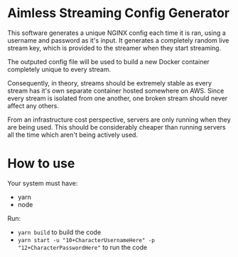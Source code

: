 # Aimless Streaming Config Generator

This software generates a unique NGINX config each time it is ran, using a username and password as it's input.
It generates a completely random live stream key, which is provided to the streamer when they start streaming.

The outputed config file will be used to build a new Docker container completely unique to every stream.

Consequently, in theory, streams should be extremely stable as every stream has it's own separate container hosted 
somewhere on AWS. Since every stream is isolated from one another, one broken stream should never affect any others.

From an infrastructure cost perspective, servers are only running when they are being used. This should be considerably
cheaper than running servers all the time which aren't being actively used.

# How to use 

Your system must have:
 - yarn
 - node

Run:
 - `yarn build` to build the code 
 - `yarn start -u "10+CharacterUsernameHere" -p "12+CharacterPasswordHere"` to run the code
